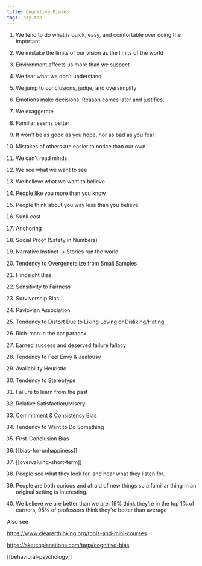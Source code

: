 ```yaml
---
title: Cognitive Biases   
tags: psy top 
---
```



1. We tend to do what is quick, easy, and comfortable over doing the important 

2. We mistake the limits of our vision as the limits of the world 

3. Environment affects us more than we suspect

4. We fear what we don’t understand 

5. We jump to conclusions, judge, and oversimplify 

6. Emotions make decisions. Reason comes later and justifies.

7. We exaggerate

8. Familiar seems better 

9. It won't be as good as you hope, nor as bad as you fear 

10. Mistakes of others are easier to notice than our own 

11. We can't read minds

12. We see what we want to see

13. We believe what we want to believe 

14. People like you more than you know 

15. People think about you way less than you believe 

16. Sunk cost 

17. Anchoring

18. Social Proof (Safety in Numbers)

19. Narrative Instinct -> Stories run the world

20. Tendency to Overgeneralize from Small Samples

21. Hindsight Bias

22. Sensitivity to Fairness

23. Survivorship Bias

24. Pavlovian Association

25. Tendency to Distort Due to Liking Loving or Disliking/Hating

26. Rich-man in the car paradox 

27. Earned success and deserved failure fallacy

28. Tendency to Feel Envy & Jealousy

29. Availability Heuristic

30. Tendency to Stereotype

31. Failure to learn from the past

32. Relative Satisfaction/Misery

33. Commitment & Consistency Bias

34. Tendency to Want to Do Something

35. First-Conclusion Bias

36. [[bias-for-unhappiness]]

39. [[overvaluing-short-term]]

40. People see what they look for, and hear what they listen for.

41. People are both curious and afraid of new things so a familiar thing in an original setting is interesting.

42. We believe we are better than we are. 19% think they’re in the top 1% of earners, 95% of professors think they’re better than average

Also see

<https://www.clearerthinking.org/tools-and-mini-courses>

<https://sketchplanations.com/tags/cognitive-bias>

[[behavioral-psychology]]